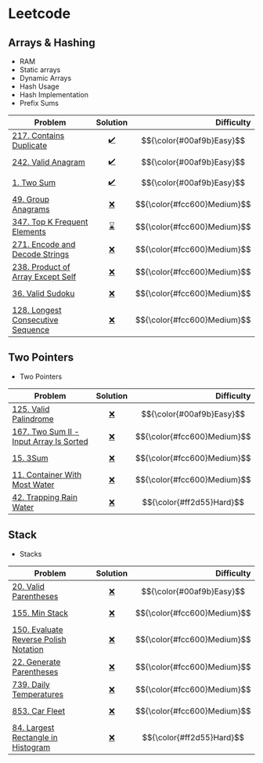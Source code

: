 # Leetcode

## Arrays & Hashing
- RAM
- Static arrays
- Dynamic Arrays
- Hash Usage
- Hash Implementation
- Prefix Sums

| Problem | Solution | Difficulty |
| ------------- |:-------------:| -----:|
| [217. Contains Duplicate](https://leetcode.com/problems/contains-duplicate) | [✔️](https://github.com/danizrafidz/Leetcode/blob/main/dsa1-array-%26-hashing/217.contains-duplicate.js) | $${\color{#00af9b}Easy}$$ |
| [242. Valid Anagram](https://leetcode.com/problems/valid-anagram) | [✔️](https://github.com/danizrafidz/Leetcode/blob/main/dsa1-array-%26-hashing/242.valid-anagram.js) | $${\color{#00af9b}Easy}$$ |
| [1. Two Sum](https://leetcode.com/problems/two-sum/description) | [✔️](https://github.com/danizrafidz/Leetcode/blob/main/dsa1-array-%26-hashing/1.two-sum.js) | $${\color{#00af9b}Easy}$$ |
| [49. Group Anagrams](https://leetcode.com/problems/group-anagrams) | [❌](https://github.com/danizrafidz/Leetcode/blob/main/dsa1-array-%26-hashing/49.group-anagrams.js) | $${\color{#fcc600}Medium}$$ |
| [347. Top K Frequent Elements](https://leetcode.com/problems/top-k-frequent-elements) | [⌛️](https://github.com/danizrafidz/Leetcode/blob/main/dsa1-array-%26-hashing/347.top-k-frequent-elements.js) | $${\color{#fcc600}Medium}$$ |
| [271. Encode and Decode Strings](https://leetcode.com/problems/encode-and-decode-strings) | [❌](https://github.com/danizrafidz/Leetcode/blob/main/dsa1-array-%26-hashing/271.encode-and-decode-strings.js) | $${\color{#fcc600}Medium}$$ |
| [238. Product of Array Except Self](https://leetcode.com/problems/product-of-array-except-self) | [❌](https://github.com/danizrafidz/Leetcode/blob/main/dsa1-array-%26-hashing/238.product-of-array-except-self.js) | $${\color{#fcc600}Medium}$$ |
| [36. Valid Sudoku](https://leetcode.com/problems/valid-sudoku) | [❌](https://github.com/danizrafidz/Leetcode/blob/main/dsa1-array-%26-hashing/36.valid-sudoku.js) | $${\color{#fcc600}Medium}$$ |
| [128. Longest Consecutive Sequence](https://leetcode.com/problems/longest-consecutive-sequence) | [❌](https://github.com/danizrafidz/Leetcode/blob/main/dsa1-array-%26-hashing/128.longest-consecutive-sequence.js) | $${\color{#fcc600}Medium}$$ |

## Two Pointers
- Two Pointers

| Problem | Solution | Difficulty |
| ------------- |:-------------:| -----:|
| [125. Valid Palindrome](https://leetcode.com/problems/valid-palindrome) | [❌](https://github.com/danizrafidz/Leetcode/blob/main/dsa2-two-pointers/125.valid-palindrome.js) | $${\color{#00af9b}Easy}$$ |
| [167. Two Sum II - Input Array Is Sorted](https://leetcode.com/problems/two-sum-ii-input-array-is-sorted) | [❌](https://github.com/danizrafidz/Leetcode/blob/main/dsa2-two-pointers/167.two-sum-ii-input-array-is-sorted.js) | $${\color{#fcc600}Medium}$$ |
| [15. 3Sum](https://leetcode.com/problems/3sum) | [❌](https://github.com/danizrafidz/Leetcode/blob/main/dsa2-two-pointers/15.3-sum.js) | $${\color{#fcc600}Medium}$$ |
| [11. Container With Most Water](https://leetcode.com/problems/container-with-most-water) | [❌](https://github.com/danizrafidz/Leetcode/blob/main/dsa2-two-pointers/11.container-with-most-water.js) | $${\color{#fcc600}Medium}$$ |
| [42. Trapping Rain Water](https://leetcode.com/problems/trapping-rain-water) | [❌](https://github.com/danizrafidz/Leetcode/blob/main/dsa2-two-pointers/42.trapping-rain-water.js) | $${\color{#ff2d55}Hard}$$ |

## Stack
- Stacks

| Problem | Solution | Difficulty |
| ------------- |:-------------:| -----:|
| [20. Valid Parentheses](https://leetcode.com/problems/valid-parentheses) | [❌](https://github.com/danizrafidz/Leetcode/blob/main/dsa3-stack/20.valid-parentheses.js) | $${\color{#00af9b}Easy}$$ |
| [155. Min Stack](https://leetcode.com/problems/min-stack) | [❌](https://github.com/danizrafidz/Leetcode/blob/main/dsa3-stack/155.min-stack.js) | $${\color{#fcc600}Medium}$$ |
| [150. Evaluate Reverse Polish Notation](https://leetcode.com/problems/evaluate-reverse-polish-notation) | [❌](https://github.com/danizrafidz/Leetcode/blob/main/dsa3-stack/150.evaluate-reverse-polish-notation.js) | $${\color{#fcc600}Medium}$$ |
| [22. Generate Parentheses](https://leetcode.com/problems/generate-parentheses) | [❌](https://github.com/danizrafidz/Leetcode/blob/main/dsa3-stack/22.generate-parentheses.js) | $${\color{#fcc600}Medium}$$ |
| [739. Daily Temperatures](https://leetcode.com/problems/daily-temperatures) | [❌](https://github.com/danizrafidz/Leetcode/blob/main/dsa3-stack/739.daily-temperatures.js) | $${\color{#fcc600}Medium}$$ |
| [853. Car Fleet](https://leetcode.com/problems/car-fleet) | [❌](https://github.com/danizrafidz/Leetcode/blob/main/dsa3-stack/853.car-fleet.js) | $${\color{#fcc600}Medium}$$ |
| [84. Largest Rectangle in Histogram](https://leetcode.com/problems/largest-rectangle-in-histogram) | [❌](https://github.com/danizrafidz/Leetcode/blob/main/dsa3-stack/84.largest-rectangle-in-histogram.js) | $${\color{#ff2d55}Hard}$$ |
